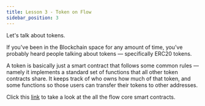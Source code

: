 ```yaml
---
title: Lesson 3 - Token on Flow
sidebar_position: 3
---
```


Let's talk about tokens.

If you've been in the Blockchain space for any amount of time, you've probably heard people talking about tokens — specifically ERC20 tokens.

A token is basically just a smart contract that follows some common rules — namely it implements a standard set of functions that all other token contracts share. It keeps track of who owns how much of that token, and some functions so those users can transfer their tokens to other addresses.

Click this [link](https://developers.flow.com/build/core-contracts) to take a look at the all the flow core smart contracts.

